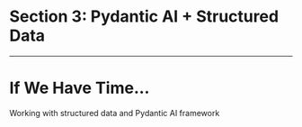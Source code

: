 # Section 3: Pydantic AI + Structured Data

---

# If We Have Time...

Working with structured data and Pydantic AI framework
